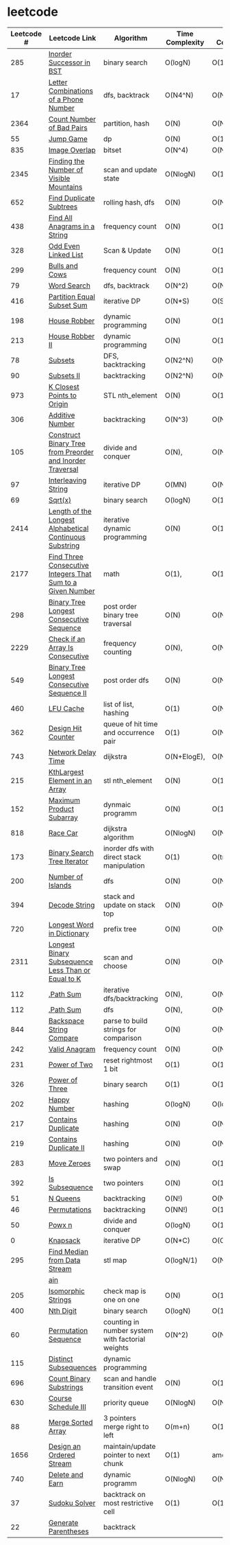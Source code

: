 # leetcode
| Leetcode # | Leetcode Link | Algorithm | Time Complexity | Space Complexity |
| --- | --- | --- | --- | --- |
| 285 | [Inorder Successor in BST](https://leetcode.com/problems/inorder-successor-in-bst/) |         binary search | O(logN) |O(1) |
| 17 | [Letter Combinations of a Phone Number](https://leetcode.com/problems/letter-combinations-of-a-phone-number/) |     dfs, backtrack | O(N4^N) |O(N4^N) |
| 2364 | [Count Number of Bad Pairs](https://leetcode.com/problems/count-number-of-bad-pairs/) |         partition, hash | O(N) |O(N) |
| 55 | [Jump Game](https://leetcode.com/problems/jump-game/) |         dp | O(N) |O(1) |
| 835 | [Image Overlap](https://leetcode.com/problems/image-overlap/) |     bitset | O(N^4) |O(N) |
| 2345 | [Finding the Number of Visible Mountains](https://leetcode.com/problems/finding-the-number-of-visible-mountains/) |     scan and update state | O(NlogN) |O(1) |
| 652 | [Find Duplicate Subtrees](https://leetcode.com/problems/find-duplicate-subtrees/) |     rolling hash, dfs | O(N) |O(N) |
| 438 | [Find All Anagrams in a String](https://leetcode.com/problems/find-all-anagrams-in-a-string/) |     frequency count | O(N) |O(1) |
| 328 | [Odd Even Linked List](https://leetcode.com/problems/odd-even-linked-list/) |     Scan & Update | O(N) |O(1) |
| 299 | [Bulls and Cows](https://leetcode.com/problems/bulls-and-cows/) |     frequency count | O(N) |O(1) |
| 79 | [Word Search](https://leetcode.com/problems/word-search/) |     dfs, backtrack | O(N^2) |O(N), |
| 416 | [Partition Equal Subset Sum](https://leetcode.com/problems/partition-equal-subset-sum/) |     iterative DP | O(N*S) |O(S) |
| 198 | [House Robber](https://leetcode.com/problems/house-robber/) |     dynamic programming | O(N) |O(1) |
| 213 | [House Robber II](https://leetcode.com/problems/house-robber-ii/) |     dynamic programming | O(N) |O(1) |
| 78 | [Subsets](https://leetcode.com/problems/subsets/) |     DFS, backtracking | O(N2^N) |O(N2^N) |
| 90 | [Subsets II](https://leetcode.com/problems/subsets-ii/) |     backtracking | O(N2^N) |O(N2^N) |
| 973 | [K Closest Points to Origin](https://leetcode.com/problems/k-closest-points-to-origin/) |     STL nth_element | O(N) |O(1) |
| 306 | [Additive Number](https://leetcode.com/problems/additive-number/) |     backtracking | O(N^3) |O(N) |
| 105 | [Construct Binary Tree from Preorder and Inorder Traversal](https://leetcode.com/problems/construct-binary-tree-from-preorder-and-inorder-traversal/) |     divide and conquer | O(N), |O(N) |
| 97 | [Interleaving String](https://leetcode.com/problems/interleaving-string/) |     iterative DP | O(MN) |O(N) |
| 69 | [Sqrt(x)](https://leetcode.com/problems/sqrt(x)/) |         binary search | O(logN) |O(1) |
| 2414 | [Length of the Longest Alphabetical Continuous Substring](https://leetcode.com/problems/length-of-the-longest-alphabetical-continuous-substring/) |     iterative dynamic programming | O(N) |O(1) |
| 2177 | [Find Three Consecutive Integers That Sum to a Given Number](https://leetcode.com/problems/find-three-consecutive-integers-that-sum-to-a-given-number/) |     math | O(1), |O(1) |
| 298 | [Binary Tree Longest Consecutive Sequence](https://leetcode.com/problems/binary-tree-longest-consecutive-sequence/) |     post order binary tree traversal | O(N) |O(N) |
| 2229 | [Check if an Array Is Consecutive](https://leetcode.com/problems/check-if-an-array-is-consecutive/) |     frequency counting | O(N), |O(N) |
| 549 | [Binary Tree Longest Consecutive Sequence II](https://leetcode.com/problems/binary-tree-longest-consecutive-sequence-ii/) |     post order dfs | O(N) |O(N) |
| 460 | [LFU Cache](https://leetcode.com/problems/lfu-cache/) |     list of list, hashing | O(1) |O(N) |
| 362 | [Design Hit Counter](https://leetcode.com/problems/design-hit-counter/) |     queue of hit time and occurrence pair | O(1) |O(N) |
| 743 | [Network Delay Time](https://leetcode.com/problems/network-delay-time/) |     dijkstra | O(N+ElogE), |O(N+E) |
| 215 | [KthLargest Element in an Array](https://leetcode.com/problems/kthlargest-element-in-an-array/) |     stl nth_element | O(N) |O(1) |
| 152 | [Maximum Product Subarray](https://leetcode.com/problems/maximum-product-subarray/) |     dynmaic programm | O(N) |O(1) |
| 818 | [Race Car](https://leetcode.com/problems/race-car/) |     dijkstra algorithm | O(NlogN) |O(N) |
| 173 | [Binary Search Tree Iterator](https://leetcode.com/problems/binary-search-tree-iterator/) |     inorder dfs with direct stack manipulation | O(1) |O(tree_height) |
| 200 | [Number of Islands](https://leetcode.com/problems/number-of-islands/) |     dfs | O(N) |O(N) |
| 394 | [Decode String](https://leetcode.com/problems/decode-string/) |     stack and update on stack top | O(N) |O(N) |
| 720 | [Longest Word in Dictionary](https://leetcode.com/problems/longest-word-in-dictionary/) |     prefix tree | O(N) |O(N) |
| 2311 | [Longest Binary Subsequence Less Than or Equal to K](https://leetcode.com/problems/longest-binary-subsequence-less-than-or-equal-to-k/) |     scan and choose | O(N) |O(N) |
| 112 | [.Path Sum](https://leetcode.com/problems/.path-sum/) |     iterative dfs/backtracking | O(N), |O(N) |
| 112 | [.Path Sum](https://leetcode.com/problems/.path-sum/) |     dfs | O(N), |O(N) |
| 844 | [Backspace String Compare](https://leetcode.com/problems/backspace-string-compare/) |     parse to build strings for comparison | O(N) |O(N) |
| 242 | [Valid Anagram](https://leetcode.com/problems/valid-anagram/) |     frequency count | O(N) |O(N) |
| 231 | [Power of Two](https://leetcode.com/problems/power-of-two/) |     reset rightmost 1 bit | O(1) |O(1) |
| 326 | [Power of Three](https://leetcode.com/problems/power-of-three/) |     binary search | O(1) |O(1) |
| 202 | [Happy Number](https://leetcode.com/problems/happy-number/) |     hashing | O(logN) |O(logN) |
| 217 | [Contains Duplicate](https://leetcode.com/problems/contains-duplicate/) |     hashing | O(N) |O(N) |
| 219 | [Contains Duplicate II](https://leetcode.com/problems/contains-duplicate-ii/) |     hashing | O(N) |O(N) |
| 283 | [Move Zeroes](https://leetcode.com/problems/move-zeroes/) |     two pointers and swap | O(N) |O(1) |
| 392 | [Is Subsequence](https://leetcode.com/problems/is-subsequence/) |     two pointers | O(N) |O(1) |
| 51 | [N Queens](https://leetcode.com/problems/n-queens/) |     backtracking | O(N!) |O(N) |
| 46 | [Permutations](https://leetcode.com/problems/permutations/) |     backtracking | O(NN!) |O(1) |
| 50 | [Powx n](https://leetcode.com/problems/powx-n/) |     divide and conquer | O(logN) |O(1) |
| 0 | [Knapsack](https://leetcode.com/problems/knapsack/) | iterative DP | O(N*C) |O(C) |
| 295 | [Find Median from Data Stream](https://leetcode.com/problems/find-median-from-data-stream/) |     stl map | O(logN/1) |O(N), |
|  | [ain](https://leetcode.com/problems/ain/) |  |  | |
| 205 | [Isomorphic Strings](https://leetcode.com/problems/isomorphic-strings/) |     check map is one on one | O(N) |O(1) |
| 400 | [Nth Digit](https://leetcode.com/problems/nth-digit/) |     binary search | O(logN) |O(1) |
| 60 | [Permutation Sequence](https://leetcode.com/problems/permutation-sequence/) |     counting in number system with factorial weights | O(N^2) |O(N) |
| 115 | [Distinct Subsequences](https://leetcode.com/problems/distinct-subsequences/) |     dynamic programming |  | |
| 696 | [Count Binary Substrings](https://leetcode.com/problems/count-binary-substrings/) | scan and handle transition event | O(N) |O(1) |
| 630 | [Course Schedule III](https://leetcode.com/problems/course-schedule-iii/) |     priority queue | O(NlogN) |O(N) |
| 88 | [Merge Sorted Array](https://leetcode.com/problems/merge-sorted-array/) |     3 pointers merge right to left | O(m+n) |O(1) |
| 1656 | [Design an Ordered Stream](https://leetcode.com/problems/design-an-ordered-stream/) | maintain/update pointer to next chunk | O(1) |amortized |
| 740 | [Delete and Earn](https://leetcode.com/problems/delete-and-earn/) | dynamic programm | O(NlogN) |O(N) |
| 37 | [Sudoku Solver](https://leetcode.com/problems/sudoku-solver/) |     backtrack on most restrictive cell | O(1) |O(1) |
| 22 | [Generate Parentheses](https://leetcode.com/problems/generate-parentheses/) | backtrack |  | |
